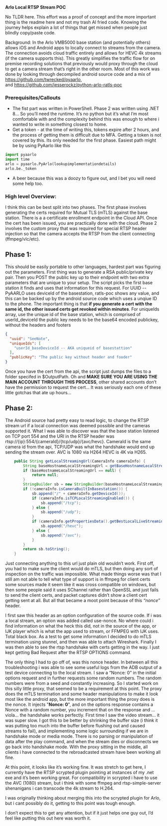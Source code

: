 **Arlo Local RTSP Stream POC**

No TLDR here. This effort was a proof of concept and the more important thing is the readme here and not my trash AI fried code. Knowing the journey helps explain a lot of things that get missed when people just blindly copy/paste code. 

Background: In the Arlo VMB5000 base station (and potentially others) allows iOS and Android apps to locally connect to streams from the camera. The connection avoids cloud traffic entirely and allows for HEVC 4k streams (if the camera supports this). This greatly simplifies the traffic flow for on premise recording solutions that previously would proxy through the cloud to get a camera stream that’s right in the other room. Most of this work was done by looking through decompiled android source code and a mix of <https://github.com/twrecked/pyaarlo>, and <https://github.com/jesserockz/python-arlo-ratls-poc>

### Prerequisites/Callouts

- The fist part was written in PowerShell. Phase 2 was written using .NET 8… So you’ll need the runtime. It’s no python but it’s what I’m most comfortable with and the complexity behind this was enough to where i wanted to write in something closest to home.
- Get a token - at the time of writing this, tokens expire after 2 hours, and the process of getting them is difficult due to MFA. Getting a token is not covered by this. Its only needed for the first phase. Easiest path might be by using PyAarlo like this

```python
import pyaarlo
import time
arlo = pyaarlo.PyArlo(lookupimplementationdetails)
arlo.be._token
```

- A beer because this was a doozy to figure out, and I bet you will need some help too.

### High level Overview: 

I think this can be best split into two phases. The first phase involves generating the certs required for Mutual TLS (mTLS) against the base station. There is a a certificate enrollment endpoint in the Cloud API. Once the cert has been issued, you are practically done with the cloud. Phase 2 involves the custom proxy that was required for special RTSP header injection so that the camera accepts the RTSP from the client connecting (ffmpeg/vlc/etc).

## Phase 1:

This should be easily portable to other languages, hardest part was figuring out the parameters. First thing was to generate a RSA public/private key pair. Then you POST the public key up to their endpoint with two extra parameters that are unique to your setup. The script picks the first base station it finds and uses that information for this request. 
For UUID -- PyAARLO uses deviceId of the basestation, ratls-poc shows any value, and this can be backed up by the android source code which uses a unqiue ID to the phone. The important thing is that **if you generate a cert with the same id, the other issued certs get revoked within minutes**.
For uniqueIds array, use the unique id of the base station, which is comprised of userId_deviceId
the public key needs to be the base64 encoded publickey, without the headers and footers
```json
{
  "uuid": "SeeNote",
  "uniqueIds": [
    "userId_baseDeviceId -- AKA uniqueid of basestattion"
  ],
  "publicKey": "The public key without header and fooder"
}
```

Once you have the cert from the api, the script just dumps the files to a folder specifed in $OutputPath. Oh and **MAKE SURE YOU ARE USING THE MAIN ACCOUNT THROUGH THIS PROCESS**, other shared accounts don’t have the permission to request the cert… It was seriously each one of these little gotchas that ate up hours…

## Phase 2:

The Android source had pretty easy to read logic, to change the RTSP stream url if a local connection was deemed possible and the cameras supported it. What I was able to discover was that the base station listened on TCP port 554 and the URI in the RTSP header was rtsp://{ip}:554/{cameraId}/{tcp/udp}/{avc/hevc}. CameraId is the same camera id from the api, TCP/UDP was what the handshake would end up sending the stream over. AVC is 1080 via H264 HEVC is 4K via H265.
```java
    public String getLocalStreamingUrl(CameraInfo cameraInfo) {
        String baseHostnameLocalStreamingUrl = getBaseHostnameLocalStreamingUrl(cameraInfo);
        if (baseHostnameLocalStreamingUrl == null) {
            return null;
        }
        StringBuilder sb = new StringBuilder(baseHostnameLocalStreamingUrl);
        if (!cameraInfo.isCameraBuiltInBasestation()) {
            sb.append("/" + cameraInfo.getDeviceId());
            if (cameraInfo.isTCPLocalStreamingEnabled()) {
                sb.append("/tcp");
            } else {
                sb.append("/udp");
            }
            if (cameraInfo.getPropertiesData().getBestLocalLiveStreaming() == CameraInfo.BEST_LOCAL_STREAMING.on && is4kStreamAllowed(cameraInfo)) {
                sb.append("/hevc");
            } else {
                sb.append("/avc");
            }
        }
        return sb.toString();
    }

```


Just connecting anything to this url just plain old wouldn’t work. First off, you had to make sure the client would do mTLS, but then doing any sort of inspection on the traffic was impossible. What made things worse was that I still am not able to tell what type of support is in ffmpeg for client certs some sources made it seem like it was cross compatible on windows, but then some people said it uses SChannel rather than OpenSSL and just fails to send the client certs, and packet captures didn’t show a client cert getting sent at all. But all that became a moot point because of this _“nonce”_ header.

I first saw this header as an option configuration of the source code. If i was a local stream, an option was added called use-nonce. No where could i find information on what the heck this did, not in the source of the app, or IJK player which is what the app used to stream, or FFMPEG with IJK uses. Total black box. As a test to get some information I decided to do mTLS termination using stunnel, and then was able to attach Wireshark. Finally I was then able to see the rtsp handshake with certs getting in the way. I just kept getting Bad Request after the RTSP OPTIONS command.

The only thing I had to go off of, was this nonce header. In between all this troubleshooting i was able to see some useful logs from the ADB output of a test device connecting to the local stream. I saw a “Nonce: 0” in the initial options request and in further requests some random numbers. The random numbers were from a seed and constantly increasing. So I started work on this silly little proxy, that seemed to be a requirement at this point. The proxy does the mTLS termination and some header manipulations to make it look most like the android app, but the more important thing the proxy does is the nonce. It injects "__Nonce: 0__", and on the options response contains a Nonce with a random number, you increment that on the response and … viola… the handshake works perfectly. First time I saw the video stream... it was super slow. I got this to be better by shrinking the buffer size (i think it was putting too much into the buffer before flushing out and caused streams to fail), and implementing some logic surrounding if we are in handshake mode or media mode. There is no parsing or manipulation of data after the play command, and when the stream dies or disconnects we go back into handshake mode. With the proxy sitting in the middle, all clients i have connected to the rebroadcasted stream have been working all fine.

At this point, it looks like it’s working fine. It was stretch to get here, I currently have the RTSP scrypted plugin pointing at instances of my .net exe and it’s been working great. For compatibility in scrypted i have to use the AVC (1080) stream, but i think with some ffmpeg and rtsp-simple-server shenanigans i can transcode the 4k stream to H.264.

I was originally thinking about merging this into the scrypted plugin for Arlo, but i cant possibly do it, getting to this point was tough enough.

I don’t expect this to get any attention, but if it just helps one guy out, I’d feel like putting this out here was worth it.